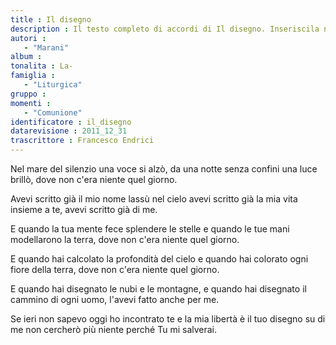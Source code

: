 ```yaml
--- 
title : Il disegno
description : Il testo completo di accordi di Il disegno. Inseriscila nel tuo canzoniere!
autori : 
   - "Marani"
album : 
tonalita : La-
famiglia : 
   - "Liturgica"
gruppo : 
momenti : 
   - "Comunione"
identificatore : il_disegno
datarevisione : 2011_12_31
trascrittore : Francesco Endrici
--- 
```




Nel mare del silenzio una voce si alzò, 
da una notte senza confini una luce brillò, 
dove non c'era niente quel giorno.


Avevi scritto già il mio nome lassù nel cielo 
avevi scritto già la mia vita insieme a te, 
avevi scritto già di me.


E quando la tua mente fece splendere le stelle 
e quando le tue mani modellarono la terra, 
dove non c'era niente quel giorno.


E quando hai calcolato la profondità del cielo
e quando hai colorato ogni fiore della terra,
dove non c'era niente quel giorno.


E quando hai disegnato le nubi e le montagne,
e quando hai disegnato il cammino di ogni uomo,
l'avevi fatto anche per me.


Se ieri non sapevo oggi ho incontrato te 
e la mia libertà è il tuo disegno su di me 
non cercherò più niente perché Tu mi salverai.


